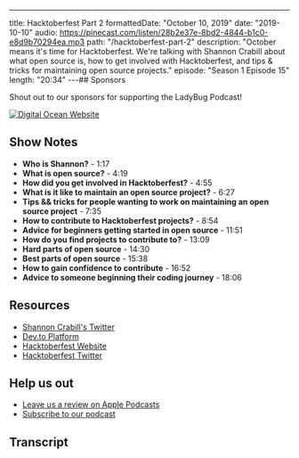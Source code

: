 ---

title: Hacktoberfest Part 2
formattedDate: "October 10, 2019"
date: "2019-10-10"
audio: https://pinecast.com/listen/28b2e37e-8bd2-4844-b1c0-e8d9b70294ea.mp3
path: "/hacktoberfest-part-2"
description: "October means it's time for Hacktoberfest. We're talking with Shannon Crabill about what open source is, how to get involved with Hacktoberfest, and tips & tricks for maintaining open source projects."
episode: "Season 1 Episode 15"
length: "20:34"
---## Sponsors

Shout out to our sponsors for supporting the LadyBug Podcast!

<p><a class="image-link" target="_blank" href="https://do.co/ladybug">
<img src="../../assets/digitalocean.svg" alt="Digital Ocean Website">
</a>
</p>

## Show Notes

- **Who is Shannon?** - 1:17
- **What is open source?** - 4:19
- **How did you get involved in Hacktoberfest?** - 4:55
- **What is it like to maintain an open source project?** - 6:27
- **Tips && tricks for people wanting to work on maintaining an open source project** - 7:35
- **How to contribute to Hacktoberfest projects?** - 8:54
- **Advice for beginners getting started in open source** - 11:51
- **How do you find projects to contribute to?** - 13:09
- **Hard parts of open source** - 14:30
- **Best parts of open source** - 15:38
- **How to gain confidence to contribute** - 16:52
- **Advice to someone beginning their coding journey** - 18:06

## Resources

- [Shannon Crabill's Twitter](https://twitter.com/shannon_crabill)
- [Dev.to Platform](https://dev.to/)
- [Hacktoberfest Website](https://hacktoberfest.digitalocean.com/)
- [Hacktoberfest Twitter](https://twitter.com/hacktoberfest?ref_src=twsrc%5Egoogle%7Ctwcamp%5Eserp%7Ctwgr%5Eauthor)

## Help us out

- <a target="_blank" href="https://podcasts.apple.com/us/podcast/ladybug-podcast/id1469229625">Leave us a review on Apple Podcasts</a>
- <a target="_blank" href="https://link.chtbl.com/ladybugpodcast">Subscribe to our podcast</a>

## Transcript
